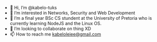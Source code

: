 - 👋 Hi, I’m @kabelo-tuks
- 👀 I’m interested in Networks, Security and Web Development
- 🌱 I’m a final year BSc CS stundent at the University of Pretoria who is
      currently learning NodeJS and the Linux OS.
- 💞️ I’m looking to collaborate on thing XD  
- 📫 How to reach me kabeloleiee@gmail.com

<!---
kabelo-tuks/kabelo-tuks is a ✨ special ✨ repository because its `README.md` (this file) appears on your GitHub profile.
You can click the Preview link to take a look at your changes.
--->
